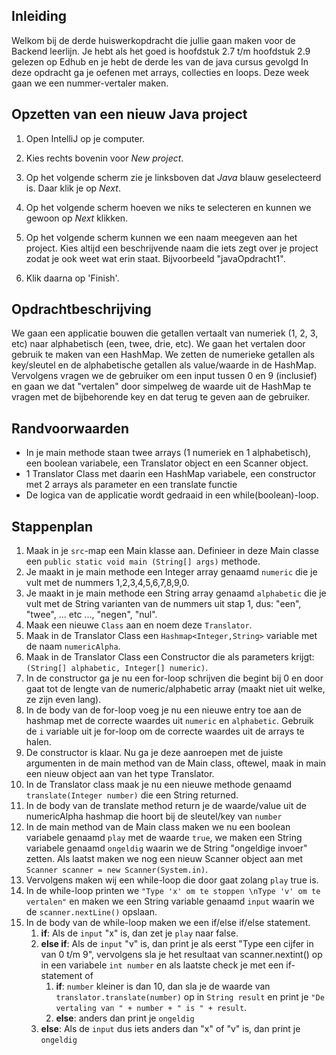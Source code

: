 ## Inleiding
Welkom bij de derde huiswerkopdracht die jullie gaan maken voor de Backend leerlijn.
Je hebt als het goed is hoofdstuk 2.7 t/m hoofdstuk 2.9 gelezen op Edhub en je hebt de derde les van de java cursus gevolgd
In deze opdracht ga je oefenen met arrays, collecties en loops.
Deze week gaan we een nummer-vertaler maken.

## Opzetten van een nieuw Java project

1. Open IntelliJ op je computer.

2. Kies rechts bovenin voor _New project_.

3. Op het volgende scherm zie je linksboven dat _Java_ blauw geselecteerd is. Daar klik je op _Next_.

4. Op het volgende scherm hoeven we niks te selecteren en kunnen we gewoon op _Next_ klikken.

5. Op het volgende scherm kunnen we een naam meegeven aan het project. Kies altijd een beschrijvende naam die iets zegt over je project zodat je ook weet wat erin staat. Bijvoorbeeld "javaOpdracht1".

6. Klik daarna op 'Finish'.


## Opdrachtbeschrijving

We gaan een applicatie bouwen die getallen vertaalt van numeriek (1, 2, 3, etc) naar alphabetisch (een, twee, drie, etc).
We gaan het vertalen door gebruik te maken van een HashMap.
We zetten de numerieke getallen als key/sleutel en de alphabetische getallen als value/waarde in de HashMap.
Vervolgens vragen we de gebruiker om een input tussen 0 en 9 (inclusief)
en gaan we dat "vertalen" door simpelweg de waarde uit de HashMap te vragen met de bijbehorende key
en dat terug te geven aan de gebruiker.


## Randvoorwaarden
- In je main methode staan twee arrays (1 numeriek en 1 alphabetisch), een boolean variabele, een Translator object en een Scanner object.
- 1 Translator Class met daarin een HashMap variabele, een constructor met 2 arrays als parameter en een translate functie
- De logica van de applicatie wordt gedraaid in een while(boolean)-loop.

## Stappenplan

1. Maak in je `src`-map een Main klasse aan. Definieer in deze Main classe een `public static void main (String[] args)` methode.
2. Je maakt in je main methode een Integer array genaamd `numeric` die je vult met de nummers 1,2,3,4,5,6,7,8,9,0.
3. Je maakt in je main methode een String array genaamd `alphabetic` die je vult met de String varianten van de nummers uit stap 1, dus: "een", "twee", ... etc ..., "negen", "nul".
4. Maak een nieuwe `Class` aan en noem deze `Translator`.
5. Maak in de Translator Class een `Hashmap<Integer,String>` variable met de naam `numericAlpha`.
6. Maak in de Translator Class een Constructor die als parameters krijgt: `(String[] alphabetic, Integer[] numeric)`.
7. In de constructor ga je nu een for-loop schrijven die begint bij 0 en door gaat tot de lengte van de numeric/alphabetic array (maakt niet uit welke, ze zijn even lang).
8. In de body van de for-loop voeg je nu een nieuwe entry toe aan de hashmap met de correcte waardes uit `numeric` en `alphabetic`. Gebruik de `i` variable uit je for-loop om de correcte waardes uit de arrays te halen.
9. De constructor is klaar. Nu ga je deze aanroepen met de juiste argumenten in de main method van de Main class, oftewel, maak in main een nieuw object aan van het type Translator.
10. In de Translator class maak je nu een nieuwe methode genaamd `translate(Integer number)` die een String returned.
11. In de body van de translate method return je de waarde/value uit de numericAlpha hashmap die hoort bij de sleutel/key van `number`
12. In de main method van de Main class maken we nu een boolean variabele genaamd `play` met de waarde `true`, we maken een String variabele genaamd `ongeldig` waarin we de String "ongeldige invoer" zetten. Als laatst maken we nog een nieuw Scanner object aan met `Scanner scanner = new Scanner(System.in)`.
13. Vervolgens maken wij een while-loop die door gaat zolang `play` true is.
14. In de while-loop printen we `"Type 'x' om te stoppen \nType 'v' om te vertalen"` en maken we een String variable genaamd `input` waarin we de `scanner.nextLine()` opslaan.
15. In de body van de while-loop maken we een if/else if/else statement.
    1. __if__: Als de `input` "x" is, dan zet je `play` naar false.
    2. __else if__: Als de `input` "v" is, dan print je als eerst "Type een cijfer in van 0 t/m 9",
       vervolgens sla je het resultaat van scanner.nextint() op in een variabele `int number`
       en als laatste check je met een if-statement of
        1. __if__: `number` kleiner is dan 10, dan sla je de waarde van `translator.translate(number)` op in `String result` en print je
           `"De vertaling van " + number + " is " + result`.
        2. __else__: anders dan print je `ongeldig`
    3. __else__: Als de `input` dus iets anders dan "x" of "v" is, dan print je `ongeldig`
<!--- stap 2: sla de vertaal historie op in een arraylist. Als Bonus kun je ze laten bedenken hoe je dubbele resultatenin de voorkomt -->